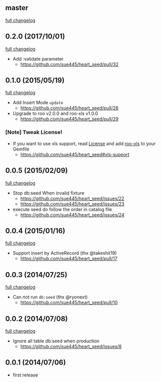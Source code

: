## master
[full changelog](https://github.com/sue445/heart_seed/compare/v0.2.0...master)

## 0.2.0 (2017/10/01)
[full changelog](https://github.com/sue445/heart_seed/compare/v0.1.0...v0.2.0)

* Add :validate parameter
  * https://github.com/sue445/heart_seed/pull/32

## 0.1.0 (2015/05/19)
[full changelog](https://github.com/sue445/heart_seed/compare/v0.0.5...v0.1.0)

* Add Insert Mode `update` 
  * https://github.com/sue445/heart_seed/pull/28
* Upgrade to roo v2.0.0 and roo-xls v1.0.0
  * https://github.com/sue445/heart_seed/pull/29

### [Note] Tweak License!
* If you want to use xls support, read [License](https://github.com/sue445/heart_seed#license) and 
  add [roo-xls](https://github.com/roo-rb/roo-xls) to your Gemfile
  * https://github.com/sue445/heart_seed#xls-support

## 0.0.5 (2015/02/09)
[full changelog](https://github.com/sue445/heart_seed/compare/v0.0.4...v0.0.5)

* Stop db:seed When invalid fixture
  * https://github.com/sue445/heart_seed/issues/22
  * https://github.com/sue445/heart_seed/issues/23
* execute seed do follow the order in catalog file
  * https://github.com/sue445/heart_seed/issues/24

## 0.0.4 (2015/01/16)
[full changelog](https://github.com/sue445/heart_seed/compare/v0.0.3...v0.0.4)

* Support insert by ActiveRecord (thx @takeshit19)
  * https://github.com/sue445/heart_seed/pull/17

## 0.0.3 (2014/07/25)
[full changelog](https://github.com/sue445/heart_seed/compare/v0.0.2...v0.0.3)

* Can not run `db:seed` (thx @ryonext)
  * https://github.com/sue445/heart_seed/pull/10

## 0.0.2 (2014/07/08)
[full changelog](https://github.com/sue445/heart_seed/compare/v0.0.1...v0.0.2)

* Ignore all table db:seed when production
  * https://github.com/sue445/heart_seed/issues/8

## 0.0.1 (2014/07/06)
* first release
